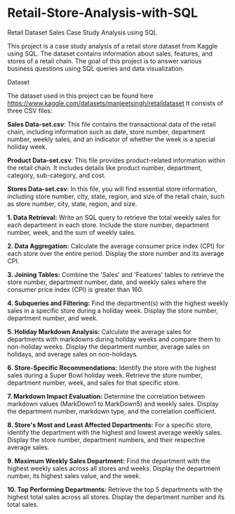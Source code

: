 # Retail-Store-Analysis-with-SQL
Retail Dataset Sales Case Study Analysis using SQL

This project is a case study analysis of a retail store dataset from Kaggle using SQL. The dataset contains information about sales, features, and stores of a retail chain. The goal of this project is to answer various business questions using SQL queries and data visualization.

Dataset

The dataset used in this project can be found here https://www.kaggle.com/datasets/manjeetsingh/retaildataset
It consists of three CSV files:

**Sales Data-set.csv**: This file contains the transactional data of the retail chain, including information such as date, store number, department number, weekly sales, and an indicator of whether the week is a special holiday week.

**Product Data-set.csv**: This file provides product-related information within the retail chain. It includes details like product number, department, category, sub-category, and cost.

**Stores Data-set.csv**: In this file, you will find essential store information, including store number, city, state, region, and size.of the retail chain, such as store number, city, state, region, and size.



**1. Data Retrieval:**
Write an SQL query to retrieve the total weekly sales for each department in each store. Include the store number, department number, week, and the sum of weekly sales.

**2. Data Aggregation:**
Calculate the average consumer price index (CPI) for each store over the entire period. Display the store number and its average CPI.

**3. Joining Tables:**
Combine the 'Sales' and 'Features' tables to retrieve the store number, department number, date, and weekly sales where the consumer price index (CPI) is greater than 160.

**4. Subqueries and Filtering:**
Find the department(s) with the highest weekly sales in a specific store during a holiday week. Display the store number, department number, and week.

**5. Holiday Markdown Analysis:**
Calculate the average sales for departments with markdowns during holiday weeks and compare them to non-holiday weeks. Display the department number, average sales on holidays, and average sales on non-holidays.

**6. Store-Specific Recommendations:**
Identify the store with the highest sales during a Super Bowl holiday week. Retrieve the store number, department number, week, and sales for that specific store.

**7. Markdown Impact Evaluation:**
Determine the correlation between markdown values (MarkDown1 to MarkDown5) and weekly sales. Display the department number, markdown type, and the correlation coefficient.

**8. Store's Most and Least Affected Departments:**
For a specific store, identify the department with the highest and lowest average weekly sales. Display the store number, department numbers, and their respective average sales.

**9. Maximum Weekly Sales Department:**
Find the department with the highest weekly sales across all stores and weeks. Display the department number, its highest sales value, and the week.

**10. Top Performing Departments:**
Retrieve the top 5 departments with the highest total sales across all stores. Display the department number and its total sales.
